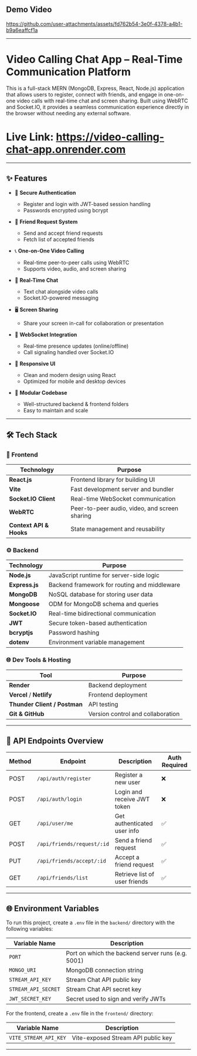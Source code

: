  ## Demo Video


https://github.com/user-attachments/assets/fd762b54-3e0f-4378-a4b1-b9a6eaffcf1a


 ---



# Video Calling Chat App – Real-Time Communication Platform

This is a full-stack MERN (MongoDB, Express, React, Node.js) application that allows users to register, connect with friends, and engage in one-on-one video calls with real-time chat and screen sharing. Built using WebRTC and Socket.IO, it provides a seamless communication experience directly in the browser without needing any external software.

# Live Link: https://video-calling-chat-app.onrender.com

---

## ✨ Features

- 🔐 **Secure Authentication**
  - Register and login with JWT-based session handling
  - Passwords encrypted using bcrypt

- 🤝 **Friend Request System**
  - Send and accept friend requests
  - Fetch list of accepted friends

- 📞 **One-on-One Video Calling**
  - Real-time peer-to-peer calls using WebRTC
  - Supports video, audio, and screen sharing

- 💬 **Real-Time Chat**
  - Text chat alongside video calls
  - Socket.IO-powered messaging

- 🖥️ **Screen Sharing**
  - Share your screen in-call for collaboration or presentation

- 📡 **WebSocket Integration**
  - Real-time presence updates (online/offline)
  - Call signaling handled over Socket.IO

- 🎨 **Responsive UI**
  - Clean and modern design using React
  - Optimized for mobile and desktop devices

- 📁 **Modular Codebase**
  - Well-structured backend & frontend folders
  - Easy to maintain and scale

---

## 🛠️ Tech Stack

### 🧩 Frontend

| Technology   | Purpose                                 |
|--------------|------------------------------------------|
| **React.js** | Frontend library for building UI         |
| **Vite**     | Fast development server and bundler      |
| **Socket.IO Client** | Real-time WebSocket communication |
| **WebRTC**   | Peer-to-peer audio, video, and screen sharing |
| **Context API & Hooks** | State management and reusability |

### ⚙️ Backend

| Technology     | Purpose                                     |
|----------------|----------------------------------------------|
| **Node.js**    | JavaScript runtime for server-side logic     |
| **Express.js** | Backend framework for routing and middleware |
| **MongoDB**    | NoSQL database for storing user data         |
| **Mongoose**   | ODM for MongoDB schema and queries           |
| **Socket.IO**  | Real-time bidirectional communication         |
| **JWT**        | Secure token-based authentication            |
| **bcryptjs**   | Password hashing                             |
| **dotenv**     | Environment variable management               |

### 🌐 Dev Tools & Hosting

| Tool         | Purpose                              |
|--------------|---------------------------------------|
| **Render**   | Backend deployment                    |
| **Vercel** / **Netlify** | Frontend deployment       |
| **Thunder Client / Postman** | API testing           |
| **Git & GitHub** | Version control and collaboration |

---

## 📡 API Endpoints Overview

| Method | Endpoint                     | Description                   | Auth Required |
|--------|------------------------------|-------------------------------|---------------|
| POST   | `/api/auth/register`         | Register a new user           | ❌            |
| POST   | `/api/auth/login`            | Login and receive JWT token   | ❌            |
| GET    | `/api/user/me`               | Get authenticated user info   | ✅            |
| POST   | `/api/friends/request/:id`   | Send a friend request         | ✅            |
| PUT    | `/api/friends/accept/:id`    | Accept a friend request       | ✅            |
| GET    | `/api/friends/list`          | Retrieve list of user friends | ✅            |

---

## 🌐 Environment Variables

To run this project, create a `.env` file in the `backend/` directory with the following variables:

| Variable Name         | Description                                      |
|-----------------------|--------------------------------------------------|
| `PORT`                | Port on which the backend server runs (e.g. 5001) |
| `MONGO_URI`           | MongoDB connection string                        |
| `STREAM_API_KEY`      | Stream Chat API public key                       |
| `STREAM_API_SECRET`   | Stream Chat API secret key                       |
| `JWT_SECRET_KEY`      | Secret used to sign and verify JWTs              |

For the frontend, create a `.env` file in the `frontend/` directory:

| Variable Name          | Description                         |
|------------------------|-------------------------------------|
| `VITE_STREAM_API_KEY`  | Vite-exposed Stream API public key  |

---
